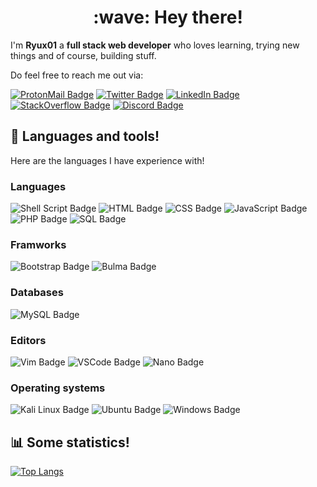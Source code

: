 <h1 align="center">:wave: Hey there!</h1>

I'm **Ryux01** a **full stack web developer** who loves learning, trying new things and of course, building stuff.

Do feel free to reach me out via:

[![ProtonMail Badge](https://img.shields.io/badge/-ProtonMail-blueviolet?style=flat-square&logo=ProtonMail&logoColor=white)](mailto:ryux01x@protonmail.com)
[![Twitter Badge](https://img.shields.io/badge/-Twitter-1CA0F1?style=flat-square&logo=twitter&logoColor=white)](https://twitter.com/ryux01_)
[![LinkedIn Badge](https://img.shields.io/badge/-LinkedIn-0A66C2?style=flat-square&logo=Linkedin&logoColor=white)](https://www.linkedin.com/in/melissah01/)
[![StackOverflow Badge](https://img.shields.io/badge/-StackOverflow-E34F26?style=flat-square&logo=StackOverflow&logoColor=white)](https://stackoverflow.com/users/19874792/ryux01)
[![Discord Badge](https://img.shields.io/badge/-Discord-7289DA?style=flat-square&logo=Discord&logoColor=white)](https://discord.com/users/8877)

## :toolbox: Languages and tools!
Here are the languages I have experience with!

### Languages
![Shell Script Badge](https://img.shields.io/badge/-Shell_Script-4EAA25?style=for-the-badge&logo=GNU+Bash&logoColor=white)
![HTML Badge](https://img.shields.io/badge/-HTML-E34F26?style=for-the-badge&logo=HTML5&logoColor=white)
![CSS Badge](https://img.shields.io/badge/-CSS-1572B6?style=for-the-badge&logo=CSS3&logoColor=white)
![JavaScript Badge](https://img.shields.io/badge/-JavaScript-F7DF1E?style=for-the-badge&logo=JavaScript&logoColor=black)
![PHP Badge](https://img.shields.io/badge/-PHP-3178C6?style=for-the-badge&logo=PHP&logoColor=white)
![SQL Badge](https://img.shields.io/badge/-SQL-blueviolet?style=for-the-badge&logo=SQL&logoColor=white)

### Framworks
![Bootstrap Badge](https://img.shields.io/badge/-Bootstrap-blueviolet?style=for-the-badge&logo=Bootstrap&logoColor=white)
![Bulma Badge](https://img.shields.io/badge/-Bulma-ff69b4?style=for-the-badge&logo=Bulma&logoColor=white)

### Databases
![MySQL Badge](https://img.shields.io/badge/-MySQL-9cf?style=for-the-badge&logo=MySQL&logoColor=black)

### Editors
![Vim Badge](https://img.shields.io/badge/-Vim-019733?style=for-the-badge&logo=Vim&logoColor=white)
![VSCode Badge](https://img.shields.io/badge/-VSCode-007ACC?style=for-the-badge&logo=Visual+Studio+Code&logoColor=white)
![Nano Badge](https://img.shields.io/badge/-nano-blueviolet?style=for-the-badge&logo=nano&logoColor=white)

### Operating systems
![Kali Linux Badge](https://img.shields.io/badge/-Kali_Linux-557C94?style=for-the-badge&logo=Kali+Linux&logoColor=white)
![Ubuntu Badge](https://img.shields.io/badge/-Ubuntu-E95420?style=for-the-badge&logo=Ubuntu&logoColor=white)
![Windows Badge](https://img.shields.io/badge/-Windows-0078D6?style=for-the-badge&logo=Windows&logoColor=white)

## :bar_chart: Some statistics!
[![Top Langs](https://github-readme-stats.vercel.app/api/top-langs/?username=RyuX01&layout=compact)](https://github.com/anuraghazra/github-readme-stats)
